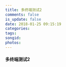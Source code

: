 ```yaml
---
title: 多终端测试2
comments: false
is_update: false
date: 2018-01-25 09:15:19
categories:
tags:
songid:
photos:
---
```



#### 多终端测试2

